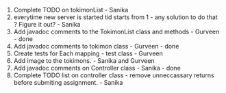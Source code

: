 1) Complete TODO on tokimonList - Sanika
2) everytime new server is started tid starts from 1 - any solution to do that ? Figure it out? - Sanika
3) Add javadoc comments to the TokimonList class and methods - Gurveen - done
4) Add javadoc comments to tokimon class - Gurveen - done
5) Create tests for Each mapping - test class - Gurveen
6) Add image to the tokimons. - Sanika and Gurveen
7) Add javadoc comments on Controller class - Sanika - done
8) Complete TODO list on controller class - remove unneccassary returns before submiting assignment. - Sanika
